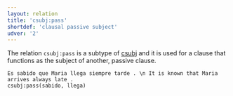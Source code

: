 ```yaml
---
layout: relation
title: 'csubj:pass'
shortdef: 'clausal passive subject'
udver: '2'
---
```


The relation `csubj:pass` is a subtype of [csubj]() and it is used for a clause that functions
as the subject of another, passive clause.


~~~ sdparse
Es sabido que Maria llega siempre tarde . \n It is known that Maria arrives always late .
csubj:pass(sabido, llega)
~~~
<!-- Interlanguage links updated So kvě 14 19:03:24 CEST 2022 -->
